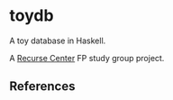 # toydb

A toy database in Haskell.

A [Recurse Center](https://www.recurse.com/) FP study group project.

## References




